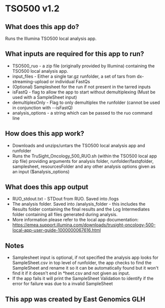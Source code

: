# TSO500 v1.2

## What does this app do?
Runs the Illumina TSO500 local analysis app.

## What inputs are required for this app to run?
* TSO500_ruo - a zip file (originally provided by Illumina) containing the TSO500 local analysis app.
* input_files - Either a single tar.gz runfolder, a set of tars from dx-streaming-upload or individual FastQs
* (Optional) Samplesheet for the run if not present in the tarred inputs
* isFastQ - flag to allow the app to start without demultiplexing (Must be used with a SampleSheet input)
* demultiplexOnly - Flag to only demultiplex the runfolder (cannot be used in conjunction with --isFastQ)
* analysis_options -  a string which can be passed to the ruo command line

## How does this app work?
* Downloads and unzips/untars the TSO500 local analysis app and runfolder
* Runs the TruSight_Oncology_500_RUO.sh (within the TSO500 local app zip file) providing arguments for analysis folder, runfolder/fastqfolder, samplesheet, resourcesFolder and any other analysis options given as an input ($analysis_options)

## What does this app output
* RUO_stdout.txt - STDout from RUO. Saved into /logs
* The analysis folder. Saved into /analysis_folder - this includes the Results folder containing the final results and the Log Intermediates folder containing all files generated during analysis.
* More information please refer to the local app documentation: https://emea.support.illumina.com/downloads/trusight-oncology-500-local-app-user-guide-1000000067616.html

## Notes
* Samplesheet input is optional, if not specified the analysis app looks for SampleSheet.csv in top level of runfolder, the app checks to find the SampleSheet and rename it so it can be automatically found but it won't find it if it doesn't end in *heet.csv and not given as input.
* If the app fails it will print the SampleSheet Validation to identify if the error for failure was due to a invalid SampleSheet

## This app was created by East Genomics GLH
